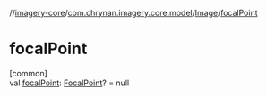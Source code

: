 //[imagery-core](../../../index.md)/[com.chrynan.imagery.core.model](../index.md)/[Image](index.md)/[focalPoint](focal-point.md)

# focalPoint

[common]\
val [focalPoint](focal-point.md): [FocalPoint](../-focal-point/index.md)? = null
